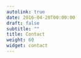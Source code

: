```yaml
---
autolink: true
date: 2016-04-20T00:00:00
draft: false
subtitle: ""
title: Contact
weight: 60
widget: contact
---
```



